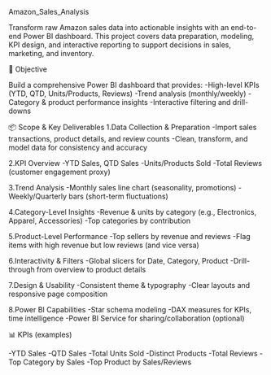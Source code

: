 Amazon_Sales_Analysis

Transform raw Amazon sales data into actionable insights with an end-to-end Power BI dashboard. This project covers data preparation, modeling, KPI design, and interactive reporting to support decisions in sales, marketing, and inventory.

🚀 Objective

Build a comprehensive Power BI dashboard that provides:
  -High-level KPIs (YTD, QTD, Units/Products, Reviews)
  -Trend analysis (monthly/weekly)
  -Category & product performance insights
  -Interactive filtering and drill-downs

📦 Scope & Key Deliverables
  1.Data Collection & Preparation
   -Import sales transactions, product details, and review counts
   -Clean, transform, and model data for consistency and accuracy

  2.KPI Overview
   -YTD Sales, QTD Sales
   -Units/Products Sold
   -Total Reviews (customer engagement proxy)
   
  3.Trend Analysis
   -Monthly sales line chart (seasonality, promotions)
   -Weekly/Quarterly bars (short-term fluctuations)
   
  4.Category-Level Insights
   -Revenue & units by category (e.g., Electronics, Apparel, Accessories)
   -Top categories by contribution
   
  5.Product-Level Performance
   -Top sellers by revenue and reviews
   -Flag items with high revenue but low reviews (and vice versa)
   
  6.Interactivity & Filters
   -Global slicers for Date, Category, Product
   -Drill-through from overview to product details

  7.Design & Usability
   -Consistent theme & typography
   -Clear layouts and responsive page composition

  8.Power BI Capabilities
   -Star schema modeling
   -DAX measures for KPIs, time intelligence
   -Power BI Service for sharing/collaboration (optional)

📊 KPIs (examples)

-YTD Sales
-QTD Sales
-Total Units Sold
-Distinct Products
-Total Reviews
-Top Category by Sales
-Top Product by Sales/Reviews

